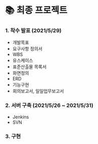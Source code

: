 # 📚 최종 프로젝트 

### 1. 착수 발표 (2021/5/29)
- 개발목표 
- 요구사항 정의서
- WBS
- 유스케이스 
- 표준산출물 목록서 
- 화면정의
- ERD
- 기능구현
- 회의보고서, 일일업무보고서

### 2. 서버 구축 (2021/5/26 ~ 2021/5/31)
- Jenkins
- SVN

### 3. 구현 

